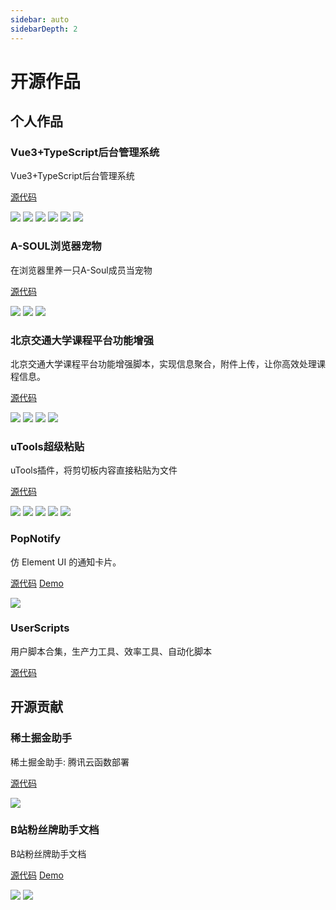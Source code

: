```yaml
---
sidebar: auto
sidebarDepth: 2
---
```


# 开源作品

## 个人作品

### Vue3+TypeScript后台管理系统

Vue3+TypeScript后台管理系统

[源代码](https://github.com/ZiuChen/vue3-ts-cms)

![](./img/vue3-ts-cms/1.png)
![](./img/vue3-ts-cms/2.png)
![](./img/vue3-ts-cms/3.png)
![](./img/vue3-ts-cms/4.png)
![](./img/vue3-ts-cms/5.png)
![](./img/vue3-ts-cms/6.png)

### A-SOUL浏览器宠物

在浏览器里养一只A-Soul成员当宠物

[源代码](https://github.com/ZiuChen/A-Soul-Browser-Pet)

![](./img/A-Soul-Browser-Pet/1.png)
![](./img/A-Soul-Browser-Pet/2.png)
![](./img/A-Soul-Browser-Pet/3.png)

### 北京交通大学课程平台功能增强

北京交通大学课程平台功能增强脚本，实现信息聚合，附件上传，让你高效处理课程信息。

[源代码](https://github.com/ZiuChen/NO-FLASH-Upload)

![](./img/NO-FLASH-Upload/1.png)
![](./img/NO-FLASH-Upload/2.png)
![](./img/NO-FLASH-Upload/3.png)
![](./img/NO-FLASH-Upload/4.png)

### uTools超级粘贴

uTools插件，将剪切板内容直接粘贴为文件

[源代码](https://github.com/ZiuChen/FileSaver-uTools)

![](./img/FileSaver-uTools/1.png)
![](./img/FileSaver-uTools/2.png)
![](./img/FileSaver-uTools/3.png)
![](./img/FileSaver-uTools/4.png)
![](./img/FileSaver-uTools/5.png)

### PopNotify

仿 Element UI 的通知卡片。

[源代码](https://github.com/ZiuChen/PopNotify)
[Demo](https://ziuchen.github.io/PopNotify/demo/Demo.html)

![](./img/PopNotify/1.png)

### UserScripts

用户脚本合集，生产力工具、效率工具、自动化脚本

[源代码](https://github.com/ZiuChen/userscript)

## 开源贡献

### 稀土掘金助手

稀土掘金助手: 腾讯云函数部署

[源代码](https://github.com/ZiuChen/juejin-helper-SCF)

![](./img/juejin-helper-SCF/1.png)

### B站粉丝牌助手文档

B站粉丝牌助手文档

[源代码](https://github.com/ZiuChen/fansMedalHelperVersion)
[Demo](https://ziuchen.github.io/fansMedalHelperVersion/)

![](./img/fansMedalHelperVersion/1.png)
![](./img/fansMedalHelperVersion/2.png)